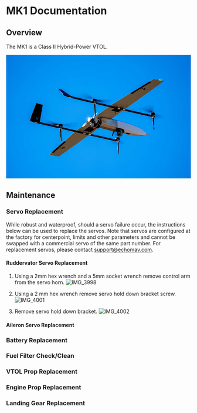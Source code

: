 # MK1 Documentation

## Overview

The MK1 is a Class II Hybrid-Power VTOL. 

![EchoPilot AI](assets/mk1_image1.jpg)

       

## Maintenance

### Servo Replacement

While robust and waterproof, should a servo failure occur, the instructions below can be used to replace the servos. Note that servos are configured at the factory for centerpoint, limits and other parameters and cannot be swapped with a commercial servo of the same part number. For replacement servos, please contact support@echomav.com.

#### Ruddervator Servo Replacement

1.  Using a 2mm hex wrench and a 5mm socket wrench remove control arm from the servo horn.
![IMG_3998](https://github.com/EchoMAV/mk1docs/assets/155487175/32bda68c-7c96-4422-bf58-3db6f269ff3d)

2.  Using a 2 mm hex wrench remove servo hold down bracket screw. 
![IMG_4001](https://github.com/EchoMAV/mk1docs/assets/155487175/c755026c-fb21-430f-a45d-9192c3dd4e55)

3. Remove servo hold down bracket.
![IMG_4002](https://github.com/EchoMAV/mk1docs/assets/155487175/26cfb40a-03a3-4615-9592-c9e9b47b9255)

#### Aileron Servo Replacement

### Battery Replacement

### Fuel Filter Check/Clean

### VTOL Prop Replacement

### Engine Prop Replacement

### Landing Gear Replacement
